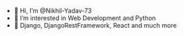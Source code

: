 - 👋 Hi, I’m @Nikhil-Yadav-73
- 👀 I’m interested in Web Development and Python
- 🌱 Django, DjangoRestFramework, React and much more

<!---
Nikhil-Yadav-73/Nikhil-Yadav-73 is a ✨ special ✨ repository because its `README.md` (this file) appears on your GitHub profile.
You can click the Preview link to take a look at your changes.
--->
